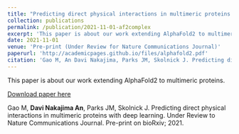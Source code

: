 ```yaml
---
title: "Predicting direct physical interactions in multimeric proteins with deep learning"
collection: publications
permalink: /publication/2021-11-01-af2complex
excerpt: 'This paper is about our work extending AlphaFold2 to multimeric proteins.'
date: 2021-11-01
venue: 'Pre-print (Under Review for Nature Communications Journal)'
paperurl: 'http://academicpages.github.io/files/alphafold2.pdf'
citation: 'Gao M, An Davi Nakajima, Parks JM, Skolnick J. Predicting direct physical interactions in multimeric proteins with deep learning. Under Review to Nature Communications Journal. Pre-print on bioRxiv; 2021.'
---
```

This paper is about our work extending AlphaFold2 to multimeric proteins.

[Download paper here](https://www.biorxiv.org/content/10.1101/2021.11.09.467949v1.full.pdf)

Gao M, **Davi Nakajima An**, Parks JM, Skolnick J. Predicting direct physical interactions in multimeric proteins with deep learning. Under Review to Nature Communications Journal. Pre-print on bioRxiv; 2021.